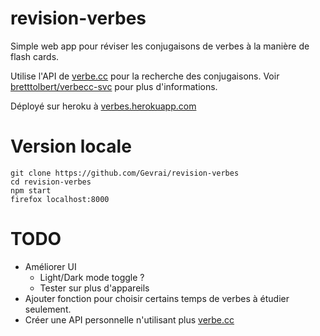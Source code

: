 # revision-verbes
Simple web app pour réviser les conjugaisons de verbes à la manière de flash cards.

Utilise l'API de [verbe.cc](http://verbe.cc) pour la recherche des conjugaisons. Voir [bretttolbert/verbecc-svc](https://github.com/bretttolbert/verbecc-svc) pour plus d'informations.

Déployé sur heroku à [verbes.herokuapp.com](https://verbes.herokuapp.com/)

# Version locale

```
git clone https://github.com/Gevrai/revision-verbes
cd revision-verbes
npm start
firefox localhost:8000
```

# TODO

  - Améliorer UI
    * Light/Dark mode toggle ?
    * Tester sur plus d'appareils
  - Ajouter fonction pour choisir certains temps de verbes à étudier seulement.
  - Créer une API personnelle n'utilisant plus [verbe.cc](http://verbe.cc)
